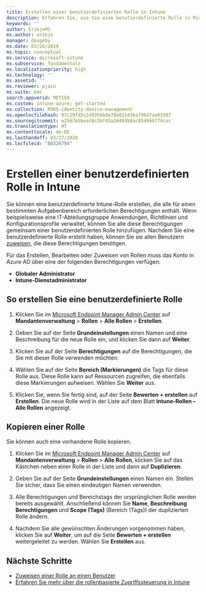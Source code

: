 ```yaml
---
title: Erstellen einer benutzerdefinierten Rolle in Intune
description: Erfahren Sie, wie Sie eine benutzerdefinierte Rolle in Microsoft Intune erstellen.
keywords: ''
author: ErikjeMS
ms.author: erikje
manager: dougeby
ms.date: 03/26/2019
ms.topic: conceptual
ms.service: microsoft-intune
ms.subservice: fundamentals
ms.localizationpriority: high
ms.technology: ''
ms.assetid: ''
ms.reviewer: pjain
ms.suite: ems
search.appverid: MET150
ms.custom: intune-azure; get-started
ms.collection: M365-identity-device-management
ms.openlocfilehash: 07c29f45c2d9356bda78e021d3baf9647aa03397
ms.sourcegitcommit: e2567b5beaf6c5bf45a2d493b8ac05d996774cac
ms.translationtype: HT
ms.contentlocale: de-DE
ms.lasthandoff: 03/27/2020
ms.locfileid: "80326794"
---
```

# <a name="create-a-custom-role-in-intune"></a>Erstellen einer benutzerdefinierten Rolle in Intune

Sie können eine benutzerdefinierte Intune-Rolle erstellen, die alle für einen bestimmten Aufgabenbereich erforderlichen Berechtigungen enthält. Wenn beispielsweise eine IT-Abteilungsgruppe Anwendungen, Richtlinien und Konfigurationsprofile verwaltet, können Sie alle diese Berechtigungen gemeinsam einer benutzerdefinierten Rolle hinzufügen. Nachdem Sie eine benutzerdefinierte Rolle erstellt haben, können Sie sie allen Benutzern [zuweisen](assign-role.md), die diese Berechtigungen benötigen.

Für das Erstellen, Bearbeiten oder Zuweisen von Rollen muss das Konto in Azure AD über eine der folgenden Berechtigungen verfügen:
- **Globaler Administrator**
- **Intune-Dienstadministrator**

## <a name="to-create-a-custom-role"></a>So erstellen Sie eine benutzerdefinierte Rolle

1. Klicken Sie im [Microsoft Endpoint Manager Admin Center](https://go.microsoft.com/fwlink/?linkid=2109431) auf **Mandantenverwaltung** > **Rollen** > **Alle Rollen** > **Erstellen**.

2. Geben Sie auf der Seite **Grundeinstellungen** einen Namen und eine Beschreibung für die neue Rolle ein, und klicken Sie dann auf **Weiter**.

3. Klicken Sie auf der Seite **Berechtigungen** auf die Berechtigungen, die Sie mit dieser Rolle verwenden möchten.

4. Wählen Sie auf der Seite **Bereich (Markierungen)** die Tags für diese Rolle aus. Diese Rolle kann auf Ressourcen zugreifen, die ebenfalls diese Markierungen aufweisen. Wählen Sie **Weiter** aus.

5. Klicken Sie, wenn Sie fertig sind, auf der Seite **Bewerten + erstellen** auf **Erstellen**. Die neue Rolle wird in der Liste auf dem Blatt **Intune-Rollen – Alle Rollen** angezeigt.

## <a name="copy-a-role"></a>Kopieren einer Rolle

Sie können auch eine vorhandene Rolle kopieren.

1. Klicken Sie im [Microsoft Endpoint Manager Admin Center](https://go.microsoft.com/fwlink/?linkid=2109431) auf **Mandantenverwaltung** > **Rollen** > **Alle Rollen**, klicken Sie auf das Kästchen neben einer Rolle in der Liste und dann auf **Duplizieren**.

2. Geben Sie auf der Seite **Grundeinstellungen** einen Namen ein. Stellen Sie sicher, dass Sie einen eindeutigen Namen verwenden.

3. Alle Berechtigungen und Bereichstags der ursprünglichen Rolle werden bereits ausgewählt. Anschließend können Sie **Name**, **Beschreibung** **Berechtigungen** und **Scope (Tags)** (Bereich (Tags)) der duplizierten Rolle ändern.

4. Nachdem Sie alle gewünschten Änderungen vorgenommen haben, klicken Sie auf **Weiter**, um auf die Seite **Bewerten + erstellen** weitergeleitet zu werden. Wählen Sie **Erstellen** aus. 

## <a name="next-steps"></a>Nächste Schritte
- [Zuweisen einer Rolle an einen Benutzer](assign-role.md)
- [Erfahren Sie mehr über die rollenbasierte Zugriffssteuerung in Intune](role-based-access-control.md)


